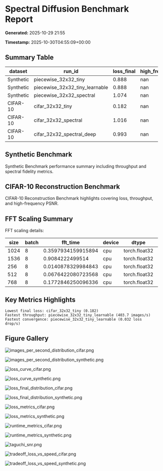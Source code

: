 # Spectral Diffusion Benchmark Report

**Generated:** 2025-10-29 21:55

**Timestamp:** 2025-10-30T04:55:09+00:00

## Summary Table

| dataset | run_id | loss_final | high_freq_psnr | images_per_second | runtime_seconds |
| --- | --- | --- | --- | --- | --- |
| Synthetic | piecewise_32x32_tiny | 0.888 | nan | 403.497 | 3.965 |
| Synthetic | piecewise_32x32_tiny_learnable | 0.888 | nan | 403.747 | 3.963 |
| Synthetic | piecewise_32x32_spectral | 1.074 | nan | 24.942 | 64.150 |
| CIFAR-10 | cifar_32x32_tiny | 0.182 | nan | 74.981 | 85.355 |
| CIFAR-10 | cifar_32x32_spectral | 1.016 | nan | 25.914 | 246.967 |
| CIFAR-10 | cifar_32x32_spectral_deep | 0.993 | nan | 17.919 | 357.154 |

## Synthetic Benchmark
Synthetic Benchmark performance summary including throughput and spectral fidelity metrics.

## CIFAR-10 Reconstruction Benchmark
CIFAR-10 Reconstruction Benchmark highlights covering loss, throughput, and high-frequency PSNR.

## FFT Scaling Summary

FFT scaling details:

| size | batch | fft_time | device | dtype | log_size | log_fft_time |
| --- | --- | --- | --- | --- | --- | --- |
| 1024 | 8 | 0.3597934159915894 | cpu | torch.float32 | 6.931471805599453 | -1.0222252567115409 |
| 1536 | 8 | 0.9084222499514 | cpu | torch.float32 | 7.336936913707618 | -0.0960459754890493 |
| 256 | 8 | 0.0140878329984843 | cpu | torch.float32 | 5.545177444479562 | -4.262443762026269 |
| 512 | 8 | 0.0676422080723568 | cpu | torch.float32 | 6.238324625039508 | -2.6935231110085733 |
| 768 | 8 | 0.1772846250096336 | cpu | torch.float32 | 6.643789733147672 | -1.7299987870358966 |

## Key Metrics Highlights

```
Lowest final loss: cifar_32x32_tiny (0.182)
Fastest throughput: piecewise_32x32_tiny_learnable (403.7 images/s)
Fastest convergence: piecewise_32x32_tiny_learnable (0.032 loss drop/s)
```

## Figure Gallery

![images_per_second_distribution_cifar.png](images_per_second_distribution_cifar.png)

![images_per_second_distribution_synthetic.png](images_per_second_distribution_synthetic.png)

![loss_curve_cifar.png](loss_curve_cifar.png)

![loss_curve_synthetic.png](loss_curve_synthetic.png)

![loss_final_distribution_cifar.png](loss_final_distribution_cifar.png)

![loss_final_distribution_synthetic.png](loss_final_distribution_synthetic.png)

![loss_metrics_cifar.png](loss_metrics_cifar.png)

![loss_metrics_synthetic.png](loss_metrics_synthetic.png)

![runtime_metrics_cifar.png](runtime_metrics_cifar.png)

![runtime_metrics_synthetic.png](runtime_metrics_synthetic.png)

![taguchi_snr.png](taguchi_snr.png)

![tradeoff_loss_vs_speed_cifar.png](tradeoff_loss_vs_speed_cifar.png)

![tradeoff_loss_vs_speed_synthetic.png](tradeoff_loss_vs_speed_synthetic.png)
